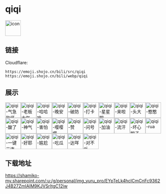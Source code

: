 # qiqi
<img src="https://emoji.shojo.cn/bili/src/qiqi/icon.png" width="50" height="50" alt="icon">

## 链接
Cloudflare:
```
https://emoji.shojo.cn/bili/src/qiqi
https://emoji.shojo.cn/bili/webp/qiqi
```
## 展示
<img src="https://emoji.shojo.cn/bili/src/qiqi/qiqi-气急败坏.png" width="50" height="50" alt="qiqi-气急败坏"><img src="https://emoji.shojo.cn/bili/src/qiqi/qiqi-老板大气.png" width="50" height="50" alt="qiqi-老板大气"><img src="https://emoji.shojo.cn/bili/src/qiqi/qiqi-哈哈哈.png" width="50" height="50" alt="qiqi-哈哈哈"><img src="https://emoji.shojo.cn/bili/src/qiqi/qiqi-晚安.png" width="50" height="50" alt="qiqi-晚安"><img src="https://emoji.shojo.cn/bili/src/qiqi/qiqi-破防.png" width="50" height="50" alt="qiqi-破防"><img src="https://emoji.shojo.cn/bili/src/qiqi/qiqi-打卡.png" width="50" height="50" alt="qiqi-打卡"><img src="https://emoji.shojo.cn/bili/src/qiqi/qiqi-星星眼.png" width="50" height="50" alt="qiqi-星星眼"><img src="https://emoji.shojo.cn/bili/src/qiqi/qiqi-来啦.png" width="50" height="50" alt="qiqi-来啦"><img src="https://emoji.shojo.cn/bili/src/qiqi/qiqi-头大.png" width="50" height="50" alt="qiqi-头大"><img src="https://emoji.shojo.cn/bili/src/qiqi/qiqi-憨憨.png" width="50" height="50" alt="qiqi-憨憨"><img src="https://emoji.shojo.cn/bili/src/qiqi/qiqi-酸了.png" width="50" height="50" alt="qiqi-酸了"><img src="https://emoji.shojo.cn/bili/src/qiqi/qiqi-神气.png" width="50" height="50" alt="qiqi-神气"><img src="https://emoji.shojo.cn/bili/src/qiqi/qiqi-害怕.png" width="50" height="50" alt="qiqi-害怕"><img src="https://emoji.shojo.cn/bili/src/qiqi/qiqi-嘤嘤嘤.png" width="50" height="50" alt="qiqi-嘤嘤嘤"><img src="https://emoji.shojo.cn/bili/src/qiqi/qiqi-赞.png" width="50" height="50" alt="qiqi-赞"><img src="https://emoji.shojo.cn/bili/src/qiqi/qiqi-问号.png" width="50" height="50" alt="qiqi-问号"><img src="https://emoji.shojo.cn/bili/src/qiqi/qiqi-加油.png" width="50" height="50" alt="qiqi-加油"><img src="https://emoji.shojo.cn/bili/src/qiqi/qiqi-流汗.png" width="50" height="50" alt="qiqi-流汗"><img src="https://emoji.shojo.cn/bili/src/qiqi/qiqi-坏心眼子.png" width="50" height="50" alt="qiqi-坏心眼子"><img src="https://emoji.shojo.cn/bili/src/qiqi/qiqi-rua.png" width="50" height="50" alt="qiqi-rua"><img src="https://emoji.shojo.cn/bili/src/qiqi/qiqi-一键三连.png" width="50" height="50" alt="qiqi-一键三连"><img src="https://emoji.shojo.cn/bili/src/qiqi/qiqi-好耶.png" width="50" height="50" alt="qiqi-好耶"><img src="https://emoji.shojo.cn/bili/src/qiqi/qiqi-尴尬.png" width="50" height="50" alt="qiqi-尴尬"><img src="https://emoji.shojo.cn/bili/src/qiqi/qiqi-吃瓜.png" width="50" height="50" alt="qiqi-吃瓜"><img src="https://emoji.shojo.cn/bili/src/qiqi/qiqi-达咩.png" width="50" height="50" alt="qiqi-达咩"><img src="https://emoji.shojo.cn/bili/src/qiqi/qiqi-对不qi.png" width="50" height="50" alt="qiqi-对不qi">

## 下载地址

https://shamiko-my.sharepoint.com/:u:/g/personal/img_yuru_pro/EYpTeLk4hclCmCnFc9362J4B27ZmIAIM9KJVSrItgC12iw